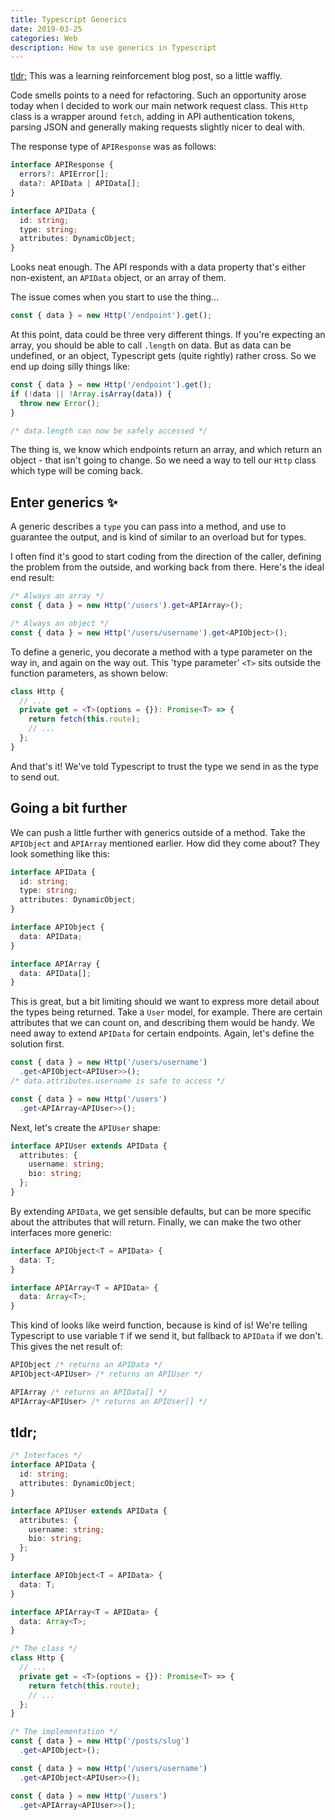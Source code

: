 ```yaml
---
title: Typescript Generics
date: 2019-03-25
categories: Web
description: How to use generics in Typescript
---
```


[tldr;](/blog/typescript-generics/#tldr) This was a learning reinforcement blog post, so a little waffly.

Code smells points to a need for refactoring. Such an opportunity arose today when I decided to work our main network request class. This `Http` class is a wrapper around `fetch`, adding in API authentication tokens, parsing JSON and generally making requests slightly nicer to deal with.

The response type of `APIResponse` was as follows:

```ts
interface APIResponse {
  errors?: APIError[];
  data?: APIData | APIData[];
}

interface APIData {
  id: string;
  type: string;
  attributes: DynamicObject;
}
```

Looks neat enough. The API responds with a data property that's either non-existent, an `APIData` object, or an array of them. 

The issue comes when you start to use the thing...

```ts
const { data } = new Http('/endpoint').get();
```

At this point, data could be three very different things. If you're expecting an array, you should be able to call `.length` on data. But as data can be undefined, or an object, Typescript gets (quite rightly) rather cross. So we end up doing silly things like:

```ts
const { data } = new Http('/endpoint').get();
if (!data || !Array.isArray(data)) {
  throw new Error();
}

/* data.length can now be safely accessed */
```

The thing is, we know which endpoints return an array, and which return an object - that isn't going to change. So we need a way to tell our `Http` class which type will be coming back.

## Enter generics ✨

A generic describes a `type` you can pass into a method, and use to guarantee the output, and is kind of similar to an overload but for types.

I often find it's good to start coding from the direction of the caller, defining the problem from the outside, and working back from there. Here's the ideal end result:

```ts
/* Always an array */
const { data } = new Http('/users').get<APIArray>();

/* Always an object */
const { data } = new Http('/users/username').get<APIObject>();
```

To define a generic, you decorate a method with a type parameter on the way in, and again on the way out. This 'type parameter' `<T>` sits outside the function parameters, as shown below:

```ts
class Http {
  // ...
  private get = <T>(options = {}): Promise<T> => {
    return fetch(this.route);
    // ...
  };
}
```

And that's it! We've told Typescript to trust the type we send in as the type to send out.

## Going a bit further

We can push a little further with generics outside of a method. Take the `APIObject` and `APIArray` mentioned earlier. How did they come about? They look something like this:

```ts
interface APIData {
  id: string;
  type: string;
  attributes: DynamicObject;
}

interface APIObject {
  data: APIData;
}

interface APIArray {
  data: APIData[];
}
```

This is great, but a bit limiting should we want to express more detail about the types being returned. Take a `User` model, for example. There are certain attributes that we can count on, and describing them would be handy. We need away to extend `APIData` for certain endpoints. Again, let's define the solution first.

```ts
const { data } = new Http('/users/username')
  .get<APIObject<APIUser>>();
/* data.attributes.username is safe to access */

const { data } = new Http('/users')
  .get<APIArray<APIUser>>();
```

Next, let's create the `APIUser` shape:

```ts
interface APIUser extends APIData {
  attributes: {
    username: string;
    bio: string;
  };
}
```

By extending `APIData`, we get sensible defaults, but can be more specific about the attributes that will return. Finally, we can make the two other interfaces more generic:

```ts
interface APIObject<T = APIData> {
  data: T;
}

interface APIArray<T = APIData> {
  data: Array<T>;
}
```

This kind of looks like weird function, because is kind of is! We're telling Typescript to use variable `T` if we send it, but fallback to `APIData` if we don't. This gives the net result of:

```ts
APIObject /* returns an APIData */
APIObject<APIUser> /* returns an APIUser */

APIArray /* returns an APIData[] */
APIArray<APIUser> /* returns an APIUser[] */
```

## tldr;

```ts
/* Interfaces */
interface APIData {
  id: string;
  attributes: DynamicObject;
}

interface APIUser extends APIData {
  attributes: {
    username: string;
    bio: string;
  };
}

interface APIObject<T = APIData> {
  data: T;
}

interface APIArray<T = APIData> {
  data: Array<T>;
}

/* The class */
class Http {
  // ...
  private get = <T>(options = {}): Promise<T> => {
    return fetch(this.route);
    // ...
  };
}

/* The implementation */
const { data } = new Http('/posts/slug')
  .get<APIObject>();

const { data } = new Http('/users/username')
  .get<APIObject<APIUser>>();

const { data } = new Http('/users')
  .get<APIArray<APIUser>>();
```

